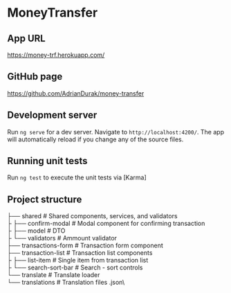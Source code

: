 # MoneyTransfer


## App URL

https://money-trf.herokuapp.com/

## GitHub page

https://github.com/AdrianDurak/money-transfer

## Development server

Run `ng serve` for a dev server. Navigate to `http://localhost:4200/`. The app will automatically reload if you change any of the source files.

## Running unit tests

Run `ng test` to execute the unit tests via [Karma]


## Project structure

├── shared                      # Shared components, services, and validators\
├    ├── confirm-modal          # Modal component for confirming transaction\
├    ├── model                  # DTO\
├    └── validators             # Ammount validator\
├── transactions-form           # Transaction form component\
├── transaction-list            # Transaction list components\
├    ├── list-item              # Single item from transaction list\
├    └── search-sort-bar        # Search - sort controls\
└──  translate                  # Translate loader\
     └── translations           # Translation files .json\
